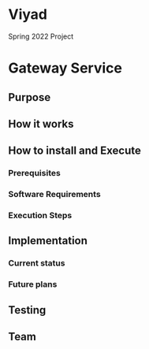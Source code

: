 # Viyad
Spring 2022 Project

# Gateway Service

## Purpose

## How it works

## How to install and Execute

### Prerequisites

### Software Requirements

### Execution Steps


## Implementation

### Current status

### Future plans

## Testing

## Team
